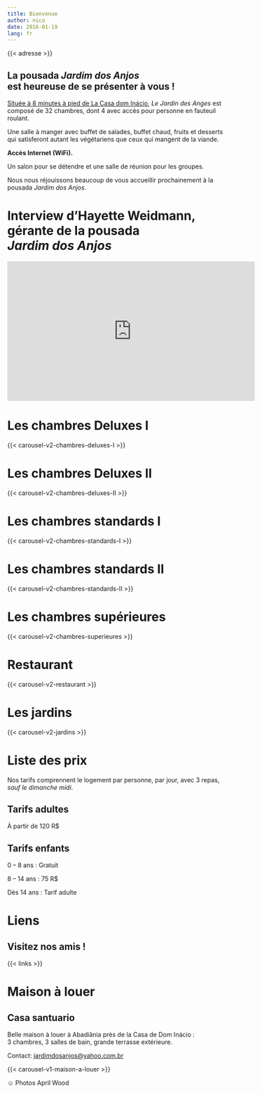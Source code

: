 ```yaml
---
title: Bienvenue
author: nico
date: 2016-01-19
lang: fr
---
```


{{< adresse >}}

## La pousada <i>Jardim dos Anjos</i><br />est heureuse de se présenter à vous !

<a href="http://goo.gl/maps/i1L2U"><span class="domInacio">Située à 8 minutes à pied de La Casa dom Inácio</span></a>, <i>Le Jardin des Anges</i> est composé de 32 chambres, dont 4 avec accès pour personne en fauteuil roulant.

Une salle à manger avec buffet de salades, buffet chaud, fruits et desserts qui satisferont autant les végétariens que ceux qui mangent de la viande.

**Accès Internet (WiFi).**

Un salon pour se détendre et une salle de réunion pour les groupes.

Nous nous réjouissons beaucoup de vous accueillir prochainement à la pousada <i>Jardim dos Anjos</i>.

# Interview d’Hayette Weidmann, gérante de la pousada <i>Jardim dos Anjos</i>

<iframe width="565" height="318" src="https://www.youtube-nocookie.com/embed/S0X9OpuTXzs?rel=0" frameborder="0" allowfullscreen></iframe>

<h1 id="photos_chambres_deluxes_I">Les chambres Deluxes I</h1>

{{< carousel-v2-chambres-deluxes-I >}}

<h1 id="photos_chambres_deluxes_II">Les chambres Deluxes II</h1>

{{< carousel-v2-chambres-deluxes-II >}}

<h1 id="photos_chambres_standards_I">Les chambres standards I</h1>

{{< carousel-v2-chambres-standards-I >}}

<h1 id="photos_chambres_standards_II">Les chambres standards II</h1>

{{< carousel-v2-chambres-standards-II >}}

<h1 id="photos_chambres_superieures">Les chambres supérieures</h1>

{{< carousel-v2-chambres-superieures >}}


<h1 id="photos_restaurant">Restaurant</h1>

{{< carousel-v2-restaurant >}}

<h1 id="photos_jardins">Les jardins</h1>

{{< carousel-v2-jardins >}}

<!--
<h1 id="photos">Photos</h1>

[metaslider id=92]

*Photos by Pasha Antonov: <a href="http://www.pavelantonov.com">www.pavelantonov.com</a>
-->


# Liste des prix

Nos tarifs comprennent le logement par personne, par jour, avec 3 repas, <em>sauf le dimanche midi</em>.

## Tarifs adultes

À partir de 120 R$

## Tarifs enfants

0 – 8 ans : Gratuit

8 – 14 ans : 75 R$

Dès 14 ans : Tarif adulte


<!--
<h1 id="testimony">Témoignages</h1>
-->
<!-- Vide -->



# Liens

## Visitez nos amis !

{{< links >}}


# Maison à louer

## Casa santuario

Belle maison à louer à Abadiânia près de la Casa de Dom Inácio : 3 chambres, 3 salles de bain, grande terrasse extérieure.

Contact: <a href="mailto:jardimdosanjos@yahoo.com.br">jardimdosanjos@yahoo.com.br</a>

{{< carousel-v1-maison-a-louer >}}

☺ Photos April Wood



